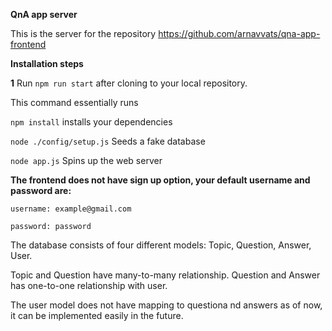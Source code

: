 **QnA app server**

This is the server for the repository https://github.com/arnavvats/qna-app-frontend

**Installation steps**

**1** Run `npm run start` after cloning to your local repository.

This command essentially runs

`npm install` installs your dependencies

`node ./config/setup.js` Seeds a fake database

`node app.js` Spins up the web server

**The frontend does not have sign up option, your default username and password are:**

```username: example@gmail.com```

```password: password```

The database consists of four different models: Topic, Question, Answer, User.

Topic and Question have many-to-many relationship.
Question and Answer has one-to-one relationship with user.

The user model does not have mapping to questiona nd answers as of now, it can be implemented easily in the future.
